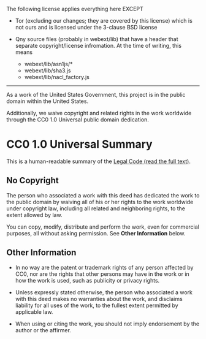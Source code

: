 The following license applies everything here EXCEPT

- Tor (excluding our changes; they are covered by this license) which is not
  ours and is licensed under the 3-clause BSD license

- Qny source files (probably in webext/lib) that have a header that separate
  copyright/license infromation. At the time of writing, this means

   - webext/lib/asn1js/\*
   - webext/lib/sha3.js
   - webext/lib/nacl_factory.js

-------------------------------------------------------------------------------

As a work of the United States Government, this project is in the
public domain within the United States.

Additionally, we waive copyright and related rights in the work
worldwide through the CC0 1.0 Universal public domain dedication.

# CC0 1.0 Universal Summary

This is a human-readable summary of the
[Legal Code (read the full
text)](https://creativecommons.org/publicdomain/zero/1.0/legalcode).

## No Copyright

The person who associated a work with this deed has dedicated the work to the
public domain by waiving all of his or her rights to the work worldwide under
copyright law, including all related and neighboring rights, to the extent
allowed by law.

You can copy, modify, distribute and perform the work, even for commercial
purposes, all without asking permission. See **Other Information** below.

## Other Information

- In no way are the patent or trademark rights of any person affected by CC0,
  nor are the rights that other persons may have in the work or in how the work
  is used, such as publicity or privacy rights.

- Unless expressly stated otherwise, the person who associated a work with this
  deed makes no warranties about the work, and disclaims liability for all uses
  of the work, to the fullest extent permitted by applicable law.

- When using or citing the work, you should not imply endorsement by the author
  or the affirmer.
